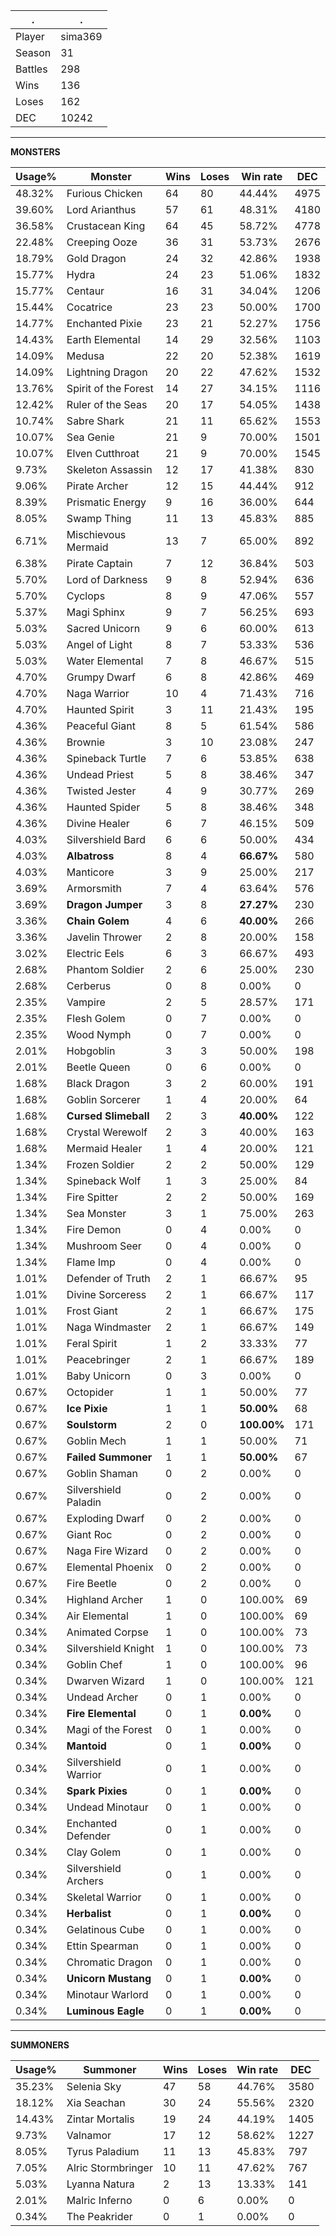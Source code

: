 .|.
|-|-
Player|sima369
Season|31
Battles|298
Wins|136
Loses|162
DEC|10242

---
**MONSTERS**

Usage%|Monster|Wins|Loses|Win rate|DEC|
-|-|-|-|-|-|
48.32%|Furious Chicken|64|80|44.44%|4975|
39.60%|Lord Arianthus|57|61|48.31%|4180|
36.58%|Crustacean King|64|45|58.72%|4778|
22.48%|Creeping Ooze|36|31|53.73%|2676|
18.79%|Gold Dragon|24|32|42.86%|1938|
15.77%|Hydra|24|23|51.06%|1832|
15.77%|Centaur|16|31|34.04%|1206|
15.44%|Cocatrice|23|23|50.00%|1700|
14.77%|Enchanted Pixie|23|21|52.27%|1756|
14.43%|Earth Elemental|14|29|32.56%|1103|
14.09%|Medusa|22|20|52.38%|1619|
14.09%|Lightning Dragon|20|22|47.62%|1532|
13.76%|Spirit of the Forest|14|27|34.15%|1116|
12.42%|Ruler of the Seas|20|17|54.05%|1438|
10.74%|Sabre Shark|21|11|65.62%|1553|
10.07%|Sea Genie|21|9|70.00%|1501|
10.07%|Elven Cutthroat|21|9|70.00%|1545|
9.73%|Skeleton Assassin|12|17|41.38%|830|
9.06%|Pirate Archer|12|15|44.44%|912|
8.39%|Prismatic Energy|9|16|36.00%|644|
8.05%|Swamp Thing|11|13|45.83%|885|
6.71%|Mischievous Mermaid|13|7|65.00%|892|
6.38%|Pirate Captain|7|12|36.84%|503|
5.70%|Lord of Darkness|9|8|52.94%|636|
5.70%|Cyclops|8|9|47.06%|557|
5.37%|Magi Sphinx|9|7|56.25%|693|
5.03%|Sacred Unicorn|9|6|60.00%|613|
5.03%|Angel of Light|8|7|53.33%|536|
5.03%|Water Elemental|7|8|46.67%|515|
4.70%|Grumpy Dwarf|6|8|42.86%|469|
4.70%|Naga Warrior|10|4|71.43%|716|
4.70%|Haunted Spirit|3|11|21.43%|195|
4.36%|Peaceful Giant|8|5|61.54%|586|
4.36%|Brownie|3|10|23.08%|247|
4.36%|Spineback Turtle|7|6|53.85%|638|
4.36%|Undead Priest|5|8|38.46%|347|
4.36%|Twisted Jester|4|9|30.77%|269|
4.36%|Haunted Spider|5|8|38.46%|348|
4.36%|Divine Healer|6|7|46.15%|509|
4.03%|Silvershield Bard|6|6|50.00%|434|
4.03%|**Albatross**|8|4|**66.67%**|580|
4.03%|Manticore|3|9|25.00%|217|
3.69%|Armorsmith|7|4|63.64%|576|
3.69%|**Dragon Jumper**|3|8|**27.27%**|230|
3.36%|**Chain Golem**|4|6|**40.00%**|266|
3.36%|Javelin Thrower|2|8|20.00%|158|
3.02%|Electric Eels|6|3|66.67%|493|
2.68%|Phantom Soldier|2|6|25.00%|230|
2.68%|Cerberus|0|8|0.00%|0|
2.35%|Vampire|2|5|28.57%|171|
2.35%|Flesh Golem|0|7|0.00%|0|
2.35%|Wood Nymph|0|7|0.00%|0|
2.01%|Hobgoblin|3|3|50.00%|198|
2.01%|Beetle Queen|0|6|0.00%|0|
1.68%|Black Dragon|3|2|60.00%|191|
1.68%|Goblin Sorcerer|1|4|20.00%|64|
1.68%|**Cursed Slimeball**|2|3|**40.00%**|122|
1.68%|Crystal Werewolf|2|3|40.00%|163|
1.68%|Mermaid Healer|1|4|20.00%|121|
1.34%|Frozen Soldier|2|2|50.00%|129|
1.34%|Spineback Wolf|1|3|25.00%|84|
1.34%|Fire Spitter|2|2|50.00%|169|
1.34%|Sea Monster|3|1|75.00%|263|
1.34%|Fire Demon|0|4|0.00%|0|
1.34%|Mushroom Seer|0|4|0.00%|0|
1.34%|Flame Imp|0|4|0.00%|0|
1.01%|Defender of Truth|2|1|66.67%|95|
1.01%|Divine Sorceress|2|1|66.67%|117|
1.01%|Frost Giant|2|1|66.67%|175|
1.01%|Naga Windmaster|2|1|66.67%|149|
1.01%|Feral Spirit|1|2|33.33%|77|
1.01%|Peacebringer|2|1|66.67%|189|
1.01%|Baby Unicorn|0|3|0.00%|0|
0.67%|Octopider|1|1|50.00%|77|
0.67%|**Ice Pixie**|1|1|**50.00%**|68|
0.67%|**Soulstorm**|2|0|**100.00%**|171|
0.67%|Goblin Mech|1|1|50.00%|71|
0.67%|**Failed Summoner**|1|1|**50.00%**|67|
0.67%|Goblin Shaman|0|2|0.00%|0|
0.67%|Silvershield Paladin|0|2|0.00%|0|
0.67%|Exploding Dwarf|0|2|0.00%|0|
0.67%|Giant Roc|0|2|0.00%|0|
0.67%|Naga Fire Wizard|0|2|0.00%|0|
0.67%|Elemental Phoenix|0|2|0.00%|0|
0.67%|Fire Beetle|0|2|0.00%|0|
0.34%|Highland Archer|1|0|100.00%|69|
0.34%|Air Elemental|1|0|100.00%|69|
0.34%|Animated Corpse|1|0|100.00%|73|
0.34%|Silvershield Knight|1|0|100.00%|73|
0.34%|Goblin Chef|1|0|100.00%|96|
0.34%|Dwarven Wizard|1|0|100.00%|121|
0.34%|Undead Archer|0|1|0.00%|0|
0.34%|**Fire Elemental**|0|1|**0.00%**|0|
0.34%|Magi of the Forest|0|1|0.00%|0|
0.34%|**Mantoid**|0|1|**0.00%**|0|
0.34%|Silvershield Warrior|0|1|0.00%|0|
0.34%|**Spark Pixies**|0|1|**0.00%**|0|
0.34%|Undead Minotaur|0|1|0.00%|0|
0.34%|Enchanted Defender|0|1|0.00%|0|
0.34%|Clay Golem|0|1|0.00%|0|
0.34%|Silvershield Archers|0|1|0.00%|0|
0.34%|Skeletal Warrior|0|1|0.00%|0|
0.34%|**Herbalist**|0|1|**0.00%**|0|
0.34%|Gelatinous Cube|0|1|0.00%|0|
0.34%|Ettin Spearman|0|1|0.00%|0|
0.34%|Chromatic Dragon|0|1|0.00%|0|
0.34%|**Unicorn Mustang**|0|1|**0.00%**|0|
0.34%|Minotaur Warlord|0|1|0.00%|0|
0.34%|**Luminous Eagle**|0|1|**0.00%**|0|

---
**SUMMONERS**

Usage%|Summoner|Wins|Loses|Win rate|DEC|
-|-|-|-|-|-|
35.23%|Selenia Sky|47|58|44.76%|3580|
18.12%|Xia Seachan|30|24|55.56%|2320|
14.43%|Zintar Mortalis|19|24|44.19%|1405|
9.73%|Valnamor|17|12|58.62%|1227|
8.05%|Tyrus Paladium|11|13|45.83%|797|
7.05%|Alric Stormbringer|10|11|47.62%|767|
5.03%|Lyanna Natura|2|13|13.33%|141|
2.01%|Malric Inferno|0|6|0.00%|0|
0.34%|The Peakrider|0|1|0.00%|0|
